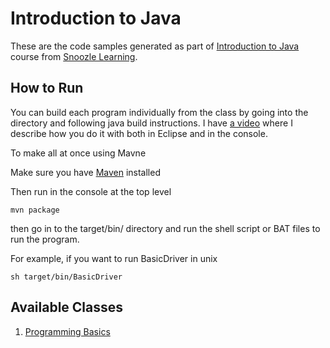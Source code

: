 # Introduction to Java

These are the code samples generated as part of [Introduction to Java](https://www.youtube.com/playlist?list=PLTWbCTRBFP10nQEB6LnmgvkHBQnb7sYRH) course from [Snoozle Learning](http://learning.snoozle.net).

## How to Run

You can build each program individually from the class by going into the directory and following java build instructions. I have [a video](https://youtu.be/bBsQk1k1J7Q?t=7m30s) where I describe how you do it with both in Eclipse and in the console.

To make all at once using Mavne

Make sure you have [Maven](https://maven.apache.org/download.cgi) installed

Then run in the console at the top level

    mvn package
    
then go in to the target/bin/ directory and run the shell script or BAT files to run the program. 

For example, if you want to run BasicDriver in unix

    sh target/bin/BasicDriver

## Available Classes

1. [Programming Basics](https://youtu.be/kLaV7rpH3rY)


